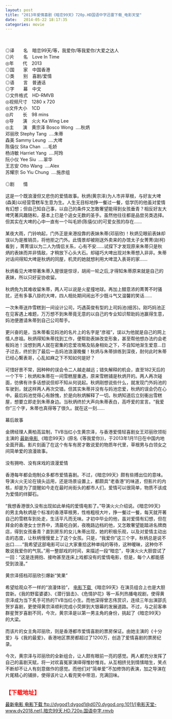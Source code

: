 ```yaml
---
layout: post
title: "2013年爱情喜剧《暗恋99天》720p.HD国语中字迅雷下载_电影天堂"
date:   2014-05-22 18:17:35
categories: movie
---
```

<html>
 <body>
  <p>
  </p>
  <p>
   <br/>
   <img alt="" border="0" src="http://apollo.s.dpool.sina.com.cn/nd/dataent/moviepic/pics/207/moviepic_bf2e9476f17df3ba105f5569f1d7236b.jpg"/>
   <br/>
   <br/>
   <span>
    ◎译　　名　暗恋99天/等，我爱你/等我爱你/大爱之达人
    <br/>
    ◎片　　名　Love In Time
    <br/>
    ◎年　　代　2013
    <br/>
    ◎国　　家　中国香港
    <br/>
    ◎类　　别　喜剧/爱情
    <br/>
    ◎语　　言　普通话
    <br/>
    ◎字　　幕　中文
    <br/>
    ◎文件格式　HD-RMVB
    <br/>
    ◎视频尺寸　1280 x 720
    <br/>
    ◎文件大小　1CD
    <br/>
    ◎片　　长　98 mins
    <br/>
    ◎导　　演　火火 Ka Wing Lee
    <br/>
    ◎主　　演　黄宗泽 Bosco Wong  ....秋炳
    <br/>
    邓丽欣 Stephy Tang  ....朱蒂
    <br/>
    森美 Sammy Leung  ....大啤
    <br/>
    陈僖仪 Sita Chan  ....毛娇
    <br/>
    杨诗敏 Harriet Yang  ....阿玲
    <br/>
    阮小仪 Yee Siu  ....翠华
    <br/>
    王志安 Otto Wang  ....Alex
    <br/>
    苏耀宗 So Yiu Chung  ....施彦组
    <br/>
    <br/>
    ◎剧　　情
    <br/>
    <br/>
    这是一个既浪漫但又悲伤的爱情故事。秋炳(黄宗泽)为人市井草根，与好友大啤(森美)以经营雪糕车生意为生。人生无目标地挣一餐过一餐，低学历的他虽对爱情有幻想；但自己知自己事，以自己的条件又怎敢奢望能得到女孩垂青？相反好友大啤凭著风趣随和，基本上巳是个追女无数的圣手。虽然他往往都是品尝另类选择。但其实在大啤的心中一直有一个叫毛娇(陈僖仪)的可爱女孩的存在……
    <br/>
    <br/>
    某夜大雨，门铃响起，门外正是来港投靠的表妹朱蒂(邓丽欣)！秋炳见眼前表妹却误以为是推销员，将他拒之门外。此情景却被刚送外卖来的办馆太子女菁菁(赵柯)看到 ，菁菁误以为二人为情侣关系，心有不安……试探下才发现原来朱蒂只是秋炳的表妹而并非情敌，才稍放下心头大石。却碰巧大啤出现对朱蒂想入非非。朱蒂对话间得知大啤是秋炳的同屋，机灵的她就想利用大啤混入表哥的家……
    <br/>
    <br/>
    秋炳看见大啤带著朱蒂入屋很是惊讶，胡闹一轮之后,才得知朱蒂原来就是自己的表妹，所以只好妥协收留。
    <br/>
    <br/>
    秋炳免为其难收留朱蒂，两人可以说是火星撞地球。再加上醋意浓的菁菁不时骚扰，还有多事八掛的大啤，四人相处期间闹出不少既斗气又温馨的笑话……
    <br/>
    <br/>
    一次朱蒂送炸雪糕到一间设计公司，巧遇英俊有型的上司妈池(细苏)。刚巧妈池正在见客遇上难题，万万想不到朱蒂竟无意的以自己的专业知识帮助妈池赢得生意，妈池便邀请朱蒂到自己公司帮手。
    <br/>
    <br/>
    更兴奋的是，当朱蒂看见妈池的名片上的名字是“彦祖”，误以为他就是自己的网上情人彦祖。秋炳得知朱蒂找到工作，便帮助表妹改变形象，甚至帮他想办法约会老板妈池！没想到两人就在密集的恋爱攻略及贴身相处之下，不自知地渐生爱意…日子过去，终於到了最后一击妈池浪漫晚餐！秋炳与朱蒂排练到深夜，耐何此时朱蒂已经心繫表哥，心乱如麻之下不知如何是好？
    <br/>
    <br/>
    可惜好景不常，因种种的误会令二人越走越远；错失解释的机会，直至182天后的一个下午；秋炳和朱蒂在一间雪糕屋重遇，原来雪糕铺是秋炳开的。两人再次碰面，彷佛有许多话想说但却不知从何说起。秋炳刚想说些什么，就发现门外妈池的车驶到，就这样两人再次交错。但其实朱蒂并没有与妈池恋爱，秋炳的误会仍在心中。最后妈池觉得心有餘愧，於是向秋炳解释了一切。秋炳知道后立刻衝出雪糕屋，想要立即走到朱蒂身边。当秋炳终於大声向朱蒂表白，高呼爱的宣言。“我爱你”三个字，朱蒂也真得等了很久。就在这一刻……
    <br/>
    <br/>
    幕后故事
    <br/>
    <br/>
    金牌经理人黄柏高监制，TVB当红小生黄宗泽，与香港爱情轻喜剧女王邓丽欣领衔主演的
    <a href="http://www.dytt8.net/" target="_blank">
     <span>
      最新电影
     </span>
    </a>
    《暗恋99天》(原名《等我爱你》)，于2013年1月11日在中国内地全面开画。影片刻画了在这个有车有房才敢说爱的物质年代里，草根男与白领女之间简单爱的浪漫故事。
    <br/>
    <br/>
    没有拥吻、没有床戏的浪漫爱情
    <br/>
    <br/>
    香港每年都会炮制众多都市爱情喜剧。不过，《暗恋99天》颇有些搏出位的意味。导演火火无论在镜头运用，还是场景设置上，都颇具“老香港”的味道，但影片的内核，却是为了提醒如今走在最时尚街头的都市人们，爱情可以很简单，物质不该成为爱情的绊脚石。
    <br/>
    <br/>
    “我想香港很久没有出现如此单纯的爱情电影了。”导演火火介绍说。《暗恋99天》的男主角秋炳是个标准的香港草根男，性格粗枝大叶，挣一餐过一餐，每天就开著自己的雪糕车到处走，生活平凡而无味。才初中毕业的他，虽对爱情有幻想，但在拜金的香港女士世界中，清晨吃白粥，夜晚路边档的他，又怎敢奢望能踏进名牌商店，得到女孩垂青？直到房东的女儿朱蒂出现，她的积极乐观，以及对爱情主动出击的态度，让秋柄慢慢爱上了这个女孩。只是，“我爱你”这三个字，秋柄总是说不出口……“我希望这部电影可以让大家重拾这种单纯的等待，这种暧昧，这种你不敢说我爱你的气氛。”用一整部戏的时间，来描述一段“暗恋”，导演火火大胆尝试了一回：“这是连拥抱、接吻甚至连床上戏都没有的爱情电影，但是，每个人都能感受到浪漫。”
    <br/>
    <br/>
    黄宗泽搭档邓丽欣引爆新“笑果”
    <br/>
    <br/>
    希望给观众不一样的“浪漫体验”，
    <a href="http://bbs.btwuji.com/" target="_blank">
     <span>
      电影下载
     </span>
    </a>
    《暗恋99天》在演员组合上也是大胆尝新。《我的野蛮婆婆》、《潜行狙击》、《危情护花》等一系列热播电视剧，使得黄宗泽成为当下炙手可热的TVB当红小生。而他深得曾志伟赏识，连续三年出演邵氏贺岁喜剧，更使得黄宗泽顺利完成小荧屏到大银幕的发展道路。不过，与之前客串群星贺岁喜剧不同，今次，黄宗泽是以第一男主角的身份，挑起了《暗恋99天》的大梁。
    <br/>
    <br/>
    而该片的女主角邓丽欣，则是香港都市爱情喜剧的票房保证。由她主演的《十分爱》与《我的最爱》，香港地区票房都超过了1200万，创造了爱情喜剧的票房纪录。
    <br/>
    <br/>
    今次，黄宗泽与邓丽欣的全新组合，让人颇有眼前一亮的感觉。两人都充分发挥了自己的喜剧天赋，将一对欢喜冤家演绎得惟妙惟肖。从互相挤兑到情愫暗生，笑点不断却不让人有刻意做作的感觉。而他们对“简单爱”不加修饰的表演，加之导演在片尾精心的铺排，使得该片让人看完笑中带泪，充满回味。
   </span>
   <br/>
   <br/>
   <img alt="" border="0" src="http://img14.poco.cn/mypoco/myphoto/20130326/09/66548034201303260933391210617578916_002.jpg"/>
  </p>
  <p>
  </p>
  <p>
  </p>
  <p>
   <font color="#ff0000">
    <strong>
     <font size="4">
      【下载地址】
     </font>
    </strong>
   </font>
  </p>
  <p>
   <strong>
    <font color="#ff0000" size="4">
    </font>
   </strong>
  </p>
  <p>
   <strong>
    <font color="#ff0000" size="4">
    </font>
   </strong>
  </p>
  <a href="http://www.dytt8.net/" target="_blank">
   <span style="COLOR: black">
    最新电影
   </span>
  </a>
  <a href="http://bbs.btwuji.com/" target="_blank">
   <span style="COLOR: black">
    电影下载
   </span>
  </a>
  <a href="ftp://dygod1:dygod1@d070.dygod.org:1011/%5B%E7%94%B5%E5%BD%B1%E5%A4%A9%E5%A0%82-www.dy2018.net%5D.%E6%9A%97%E6%81%8B99%E5%A4%A9.HD.720p.%E5%9B%BD%E8%AF%AD%E4%B8%AD%E5%AD%97.rmvb">
   ftp://dygod1:dygod1@d070.dygod.org:1011/[电影天堂-www.dy2018.net].暗恋99天.HD.720p.国语中字.rmvb
  </a>
 </body>
</html>
